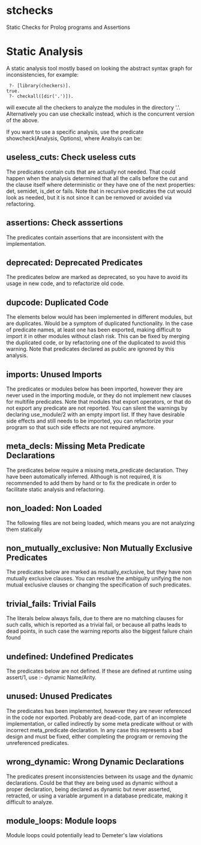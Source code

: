 stchecks
========

Static Checks for Prolog programs and Assertions

Static Analysis
===============

A static analysis tool mostly based on looking the abstract syntax graph for
inconsistencies, for example:


```
 ?- [library(checkers)].
true.
 ?- checkall([dir('.')]).
```

will execute all the checkers to analyze the modules in the directory
'.'. Alternatively you can use checkallc instead, which is the concurrent
version of the above.

If you want to use a specific analysis, use the predicate showcheck(Analysis,
Options), where Analsyis can be:


[//]: # (prolog_ini checkhelp)
[//]: # (Content generated automatically by pltoolmisc.pl)
useless_cuts:
Check useless cuts
------------------
The predicates contain cuts that are actually not needed.
That could happen when the analysis determined that all
the calls before the cut and the clause itself where
deterministic or they have one of the next properties:
det, semidet, is_det or fails.  Note that in recursive
predicates the cut would look as needed, but it is not
since it can be removed or avoided via refactoring.

assertions:
Check asssertions
-----------------
The predicates contain assertions that are inconsistent
with the implementation.

deprecated:
Deprecated Predicates
---------------------
The predicates below are marked as deprecated, so you have to
avoid its usage in new code, and to refactorize old code.

dupcode:
Duplicated Code
---------------
The elements below would has been implemented in different modules,
but are duplicates.  Would be a symptom of duplicated functionality.
In the case of predicate names, at least one has been exported,
making difficult to import it in other modules without clash risk.
This can be fixed by merging the duplicated code, or by refactoring
one of the duplicated to avoid this warning. Note that predicates
declared as public are ignored by this analysis.

imports:
Unused Imports
--------------
The predicates or modules below has been imported, however they
are never used in the importing module, or they do not implement
new clauses for multifile predicates.  Note that modules that
export operators, or that do not export any predicate are not
reported.
You can silent the warnings by declaring use_module/2 with an
empty import list. If they have desirable side effects and still
needs to be imported, you can refactorize your program so that
such side effects are not required anymore.

meta_decls:
Missing Meta Predicate Declarations
-----------------------------------
The predicates below require a missing meta_predicate declaration.
They have been automatically inferred. Although is not required, it
is recommended to add them by hand or to fix the predicate in order
to facilitate static analysis and refactoring.

non_loaded:
Non Loaded
----------
The following files are not being loaded, which
means you are not analyzing them statically

non_mutually_exclusive:
Non Mutually Exclusive Predicates
---------------------------------
The predicates below are marked as mutually_exclusive, but they have
non mutually exclusive clauses. You can resolve the ambiguity unifying
the non mutual exclusive clauses or changing the specification of such
predicates.

trivial_fails:
Trivial Fails
-------------
The literals below always fails, due to there are no
matching clauses for such calls, which is reported as
a trivial fail, or because all paths leads to dead
points, in such case the warning reports also the
biggest failure chain found

undefined:
Undefined Predicates
--------------------
The predicates below are not defined. If these are defined
at runtime using assert/1, use :- dynamic Name/Arity.

unused:
Unused Predicates
-----------------
The predicates has been implemented, however they are
never referenced in the code nor exported.  Probably are
dead-code, part of an incomplete implementation, or called
indirectly by some meta predicate without or with incorrect
meta_predicate declaration.  In any case this represents a
bad design and must be fixed, either completing the program
or removing the unreferenced predicates.

wrong_dynamic:
Wrong Dynamic Declarations
--------------------------
The predicates present inconsistencies between its
usage and the dynamic declarations. Could be that they are
being used as dynamic without a proper declaration, being
declared as dynamic but never asserted, retracted, or using
a variable argument in a database predicate, making it
difficult to analyze.

module_loops:
Module loops
------------
Module loops could potentially lead to Demeter's law violations


[//]: # (prolog_end)

